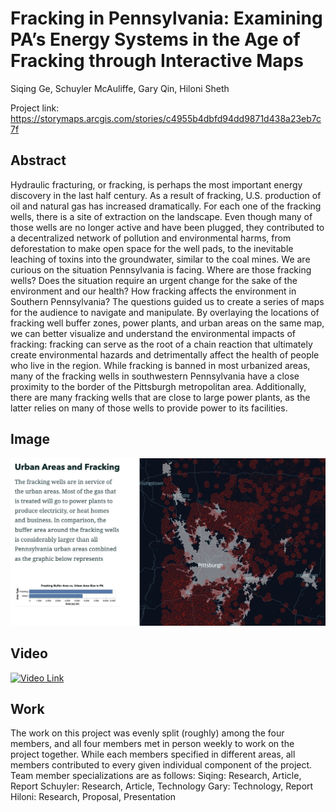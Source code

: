 # Fracking in Pennsylvania: Examining PA’s Energy Systems in the Age of Fracking through Interactive Maps

Siqing Ge, Schuyler McAuliffe, Gary Qin, Hiloni Sheth

Project link: https://storymaps.arcgis.com/stories/c4955b4dbfd94dd9871d438a23eb7c7f

## Abstract

Hydraulic fracturing, or fracking, is perhaps the most important energy discovery in the last half century. As a result of fracking, U.S. production of oil and natural gas has increased dramatically. For each one of the fracking wells, there is a site of extraction on the landscape. Even though many of those wells are no longer active and have been plugged, they contributed to a decentralized network of pollution and environmental harms, from deforestation to make open space for the well pads, to the inevitable leaching of toxins into the groundwater, similar to the coal mines. We are curious on the situation Pennsylvania is facing. Where are those fracking wells? Does the situation require an urgent change for the sake of the environment and our health? How fracking affects the environment in Southern Pennsylvania? The questions guided us to create a series of maps for the audience to navigate and manipulate. By overlaying the locations of fracking well buffer zones, power plants, and urban areas on the same map, we can better visualize and understand the environmental impacts of fracking: fracking can serve as the root of a chain reaction that ultimately create environmental hazards and detrimentally affect the health of people who live in the region. While fracking is banned in most urbanized areas, many of the fracking wells in southwestern Pennsylvania have a close proximity to the border of the Pittsburgh metropolitan area. Additionally, there are many fracking wells that are close to large power plants, as the latter relies on many of those wells to provide power to its facilities.

## Image
![alt text](https://github.com/CMU-Vis-2022/maps.github.io/blob/main/image.png?raw=true)

## Video
[![Video Link](https://img.youtube.com/vi/rLi5bRstcTc/maxresdefault.jpg)](https://youtu.be/rLi5bRstcTc)

## Work

The work on this project was evenly split (roughly) among the four members, and all four members met in person weekly to work on the project together. While each members specified in different areas, all members contributed to every given individual component of the project. Team member specializations are as follows:
Siqing: Research, Article, Report
Schuyler: Research, Article, Technology
Gary: Technology, Report
Hiloni: Research, Proposal, Presentation
